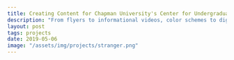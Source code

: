 ```yaml
---
title: Creating Content for Chapman University's Center for Undergraduate Excellence
description: "From flyers to informational videos, color schemes to digital signage"
layout: post
tags: projects
date: 2019-05-06
image: "/assets/img/projects/stranger.png"
---
```

